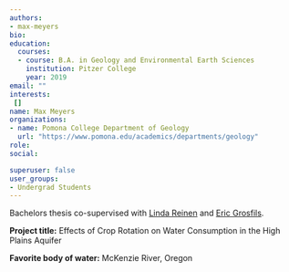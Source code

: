 ```yaml
---
authors:
- max-meyers
bio: 
education:
  courses:
  - course: B.A. in Geology and Environmental Earth Sciences 
    institution: Pitzer College
    year: 2019
email: ""
interests:
 []
name: Max Meyers
organizations:
- name: Pomona College Department of Geology
  url: "https://www.pomona.edu/academics/departments/geology"
role: 
social:

superuser: false
user_groups:
- Undergrad Students
---
```

Bachelors thesis co-supervised with [Linda Reinen](https://www.pomona.edu/directory/people/linda-reinen) and [Eric Grosfils](https://research.pomona.edu/eric-grosfils/).

**Project title:** Effects of Crop Rotation on Water Consumption in the High Plains Aquifer

**Favorite body of water:** McKenzie River, Oregon
